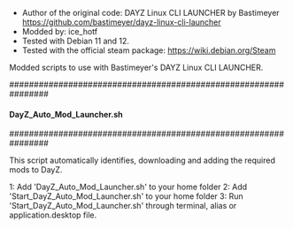 - Author of the original code: DAYZ Linux CLI LAUNCHER by Bastimeyer https://github.com/bastimeyer/dayz-linux-cli-launcher
- Modded by: ice_hotf
- Tested with Debian 11 and 12.
- Tested with the official steam package: https://wiki.debian.org/Steam

Modded scripts to use with Bastimeyer's DAYZ Linux CLI LAUNCHER.


################################################################
####               DayZ_Auto_Mod_Launcher.sh                ####
################################################################

This script automatically identifies, downloading and adding the required mods to DayZ.

1: Add 'DayZ_Auto_Mod_Launcher.sh' to your home folder
2: Add 'Start_DayZ_Auto_Mod_Launcher.sh' to your home folder
3: Run 'Start_DayZ_Auto_Mod_Launcher.sh' through terminal, alias or application.desktop file.

